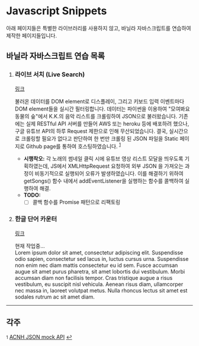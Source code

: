 # Javascript Snippets

아래 페이지들은 특별한 라이브러리를 사용하지 않고, 바닐라 자바스크립트를 연습하여 제작한 페이지들입니다.

## 바닐라 자바스크립트 연습 목록

1. <h3 id="p1"> 라이브 서치 (Live Search) </h3>

   [링크](https://hwhang0917.github.io/js-snippets/pages/livesearch/)

   불러온 데이터를 DOM element로 디스플레이, 그리고 키보드 입력 이벤트마다 DOM element들을 실시간 필터링합니다. 데이터는 파이썬을 이용하여 "모여봐요 동물의 숲"에서 K.K.의 음악 리스트를 크롤링하여 JSON으로 불러왔습니다. 기존에는 실제 RESTful API 서버를 만들어 AWS 또는 heroku 등에 배포하려 했으나, 구글 유튜브 API의 하루 Request 제한으로 인해 무산되었습니다. 결국, 실시간으로 크롤링할 필요가 없다고 판단하여 한 번만 크롤링 된 JSON 파일을 Static 페이지로 Github page를 통하여 호스팅하였습니다. <sup id="a1">[1](#f1)</sup>

   - <b>시행착오:</b> 각 노래의 썸네일 클릭 시에 유튜브 영상 리스트 모달을 띄우도록 기획하였는데, JS에서 XMLHttpRequest 요청하여 외부 JSON 을 가져오는 과정이 비동기적으로 실행되어 오류가 발생하였습니다. 이를 해결하기 위하여 getSongs() 함수 내에서 addEventListener을 실행하는 함수를 콜백하여 실행하여 해결.
   - <b>TODO: </b>
     - [ ] 콜백 함수를 Promise 패턴으로 리팩토링

2. <h3 id="p2"> 한글 단어 카운터 </h3>

   [링크](https://hwhang0917.github.io/js-snippets/pages/hangul-counter/)

   현재 작업중... <br>
   Lorem ipsum dolor sit amet, consectetur adipiscing elit. Suspendisse odio sapien, consectetur sed lacus in, luctus cursus urna. Suspendisse non enim nec diam mattis consectetur eu id sem. Fusce accumsan augue sit amet purus pharetra, sit amet lobortis dui vestibulum. Morbi accumsan diam non facilisis tempor. Cras tristique augue a risus vestibulum, eu suscipit nisl vehicula. Aenean risus diam, ullamcorper nec massa in, laoreet volutpat metus. Nulla rhoncus lectus sit amet est sodales rutrum ac sit amet diam.

---

## 각주

<small id="f1">1</small> [ACNH JSON mock API](https://hwhang0917.github.io/acnh_json/) [↩](#a1)
